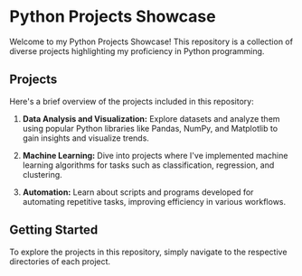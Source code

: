 # Python Projects Showcase

Welcome to my Python Projects Showcase! This repository is a collection of diverse projects highlighting my proficiency in Python programming.

## Projects

Here's a brief overview of the projects included in this repository:

1. **Data Analysis and Visualization:** Explore datasets and analyze them using popular Python libraries like Pandas, NumPy, and Matplotlib to gain insights and visualize trends.

2. **Machine Learning:** Dive into projects where I've implemented machine learning algorithms for tasks such as classification, regression, and clustering.

3. **Automation:** Learn about scripts and programs developed for automating repetitive tasks, improving efficiency in various workflows.

## Getting Started

To explore the projects in this repository, simply navigate to the respective directories of each project.
